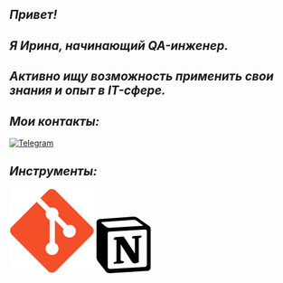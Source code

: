 
## ***Привет!***
## ***Я Ирина, начинающий QA-инженер.***
## ***Активно ищу возможность применить свои знания и опыт в IT-сфере.***

## ***Мои контакты:***
[![Telegram](https://img.shields.io/badge/-Telegram-090909?style=for-the-badge&logo=telegram&logoColor=27A0D9)](https://t.me/Irina_Batychko)

## ***Инструменты:***
![img_1.png](img_1.png)
![img_2.png](img_2.png)



